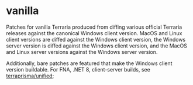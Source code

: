 # vanilla

Patches for vanilla Terraria produced from diffing various official Terraria releases against the canonical Windows client version. MacOS and Linux client versions are diffed against the Windows client version, the Windows server version is diffed against the Windows client version, and the MacOS and Linux server versions against the Windows server version.

Additionally, bare patches are featured that make the Windows client version buildable. For FNA, .NET 8, client-server builds, see [terraprisma/unified](https://github.com/terraprisma/unified);
